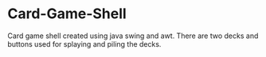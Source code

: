 # Card-Game-Shell
Card game shell created using java swing and awt. There are two decks and buttons used for splaying and piling the decks.
